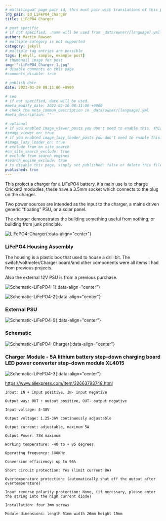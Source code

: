 ```yaml
---
# multilingual page pair id, this must pair with translations of this page. (This name must be unique)
lng_pair: id_LiFePO4_Charger
title: LiFePO4 Charger

# post specific
# if not specified, .name will be used from _data/owner/[language].yml
author: Martin Rawson
# multiple category is not supported
category: jekyll
# multiple tag entries are possible
tags: [jekyll, sample, example post]
# thumbnail image for post
img: ":LiFePO4_Charger_1.jpg"
# disable comments on this page
#comments_disable: true

# publish date
date: 2023-03-29 08:11:06 +0900

# seo
# if not specified, date will be used.
#meta_modify_date: 2022-02-10 08:11:06 +0900
# check the meta_common_description in _data/owner/[language].yml
#meta_description: ""

# optional
# if you enabled image_viewer_posts you don't need to enable this. This is only if image_viewer_posts = false
#image_viewer_on: true
# if you enabled image_lazy_loader_posts you don't need to enable this. This is only if image_lazy_loader_posts = false
#image_lazy_loader_on: true
# exclude from on site search
#on_site_search_exclude: true
# exclude from search engines
#search_engine_exclude: true
# to disable this page, simply set published: false or delete this file
published: true
---
```


<!-- outline-start -->

This project a charger for a LiFePO4 battery, it's main use
is to charge Cricket2 modudles, these have a 3.5mm socket which connects to the 
plug on the charger.

Two power sources are intended as the input to the charger, a mains driven 
generic "floating" PSU, or a solar panel.

The charger demonstrates the building something useful from nothing, or building from junk
principle.

![LiFePO4-Charger](:LiFePO4_Charger_5.jpg){:data-align="center"}

<!-- outline-end -->

### LiFePO4 Housing Assembly

The housing is a plastic box that used to house a drill bit.
The switch/voltmeter/Charger board/and other components were all items I had 
from previous projects.

Also the external 12V PSU is from a previous purchase.

![Schematic-LiFePO4-1](:LiFePO4_Charger_3.jpg){:data-align="center"}

![Schematic-LiFePO4-2](:LiFePO4_Charger_4.jpg){:data-align="center"}

### External PSU

![Schematic-LiFePO4-9](:LiFePO4_Charger_7.jpg){:data-align="center"}

### Schematic

![Schematic-LiFePO4-Charger](:Schematic-LiFePO4-Charger.jpg){:data-align="center"}

### Charger Module - 5A lithium battery step-down charging board LED power converter step-down module XL4015

![Schematic-LiFePO4-3](:Charger-Module.jpg){:data-align="center"}

https://www.aliexpress.com/item/32663793748.html


    Input: IN + input positive, IN- input negative

    Output way: OUT + output positive, OUT- output negative

    Input voltage: 4-38V

    Output voltage: 1.25-36V continuously adjustable

    Output current: adjustable, maximum 5A

    Output Power: 75W maximum

    Working temperature: -40 to + 85 degrees

    Operating frequency: 180KHz

    Conversion efficiency: up to 96%

    Short circuit protection: Yes (limit current 8A)

    Overtemperature protection: (automatically shut off the output after overtemperature)

    Input reverse polarity protection: None, (if necessary, please enter the string into the high current diode)

    Installation: four 3mm screws

    Module dimensions: length 51mm width 26mm height 15mm
